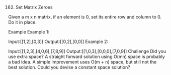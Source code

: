 162. Set Matrix Zeroes

Given a m x n matrix, if an element is 0, set its entire row and column to 0. Do it in place.

Example
Example 1:

Input:[[1,2],[0,3]]
Output:[[0,2],[0,0]]
Example 2:

Input:[[1,2,3],[4,0,6],[7,8,9]]
Output:[[1,0,3],[0,0,0],[7,0,9]]
Challenge
Did you use extra space?
A straight forward solution using O(mn) space is probably a bad idea.
A simple improvement uses O(m + n) space, but still not the best solution.
Could you devise a constant space solution?

